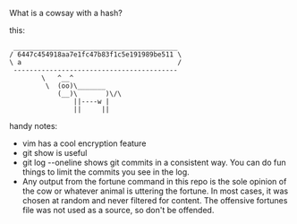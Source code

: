 What is a cowsay with a hash?

this:
```
 _________________________________________
/ 6447c454918aa7e1fc47b83f1c5e191989be511 \
\ a                                       /
 -----------------------------------------
        \   ^__^
         \  (oo)\_______
            (__)\       )\/\
                ||----w |
                ||     ||
```
handy notes:
  * vim has a cool encryption feature
  * git show <commit-id> is useful
  * git log --oneline shows git commits in a consistent way. You can do fun things to limit the commits you see in the log.
  * Any output from the fortune command in this repo is the sole opinion of the cow or whatever animal is uttering the fortune. In most cases, it was chosen at random and never filtered for content. The offensive fortunes file was not used as a source, so don't be offended.
